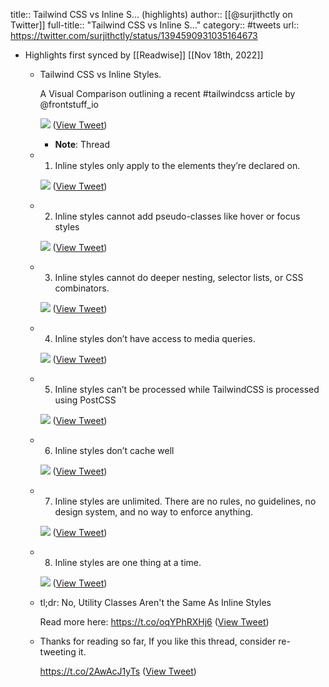 title:: Tailwind CSS vs Inline S... (highlights)
author:: [[@surjithctly on Twitter]]
full-title:: "Tailwind CSS vs Inline S..."
category:: #tweets
url:: https://twitter.com/surjithctly/status/1394590931035164673

- Highlights first synced by [[Readwise]] [[Nov 18th, 2022]]
	- Tailwind CSS vs Inline Styles.
	  
	  A Visual Comparison outlining a recent #tailwindcss article by @frontstuff_io 
	  
	  ![](https://pbs.twimg.com/media/E1qUfnfWQAMku5H.jpg) ([View Tweet](https://twitter.com/surjithctly/status/1394590310144036865))
		- **Note**: Thread
	- 1. Inline styles only apply to the elements they’re declared on. 
	  
	  ![](https://pbs.twimg.com/media/E1qUgDGXMAIGIGu.jpg) ([View Tweet](https://twitter.com/surjithctly/status/1394590318163542023))
	- 2. Inline styles cannot add pseudo-classes like hover or focus styles 
	  
	  ![](https://pbs.twimg.com/media/E1qUgjbWEAAesj5.jpg) ([View Tweet](https://twitter.com/surjithctly/status/1394590327542005760))
	- 3. Inline styles cannot do deeper nesting, selector lists, or CSS combinators. 
	  
	  ![](https://pbs.twimg.com/media/E1qUhGpWUAAoH2e.jpg) ([View Tweet](https://twitter.com/surjithctly/status/1394590335884480515))
	- 4. Inline styles don’t have access to media queries. 
	  
	  ![](https://pbs.twimg.com/media/E1qUhnCXMAIfByO.jpg) ([View Tweet](https://twitter.com/surjithctly/status/1394590346856869892))
	- 5. Inline styles can’t be processed while TailwindCSS is processed using PostCSS 
	  
	  ![](https://pbs.twimg.com/media/E1qUiNiWQAYpK0m.jpg) ([View Tweet](https://twitter.com/surjithctly/status/1394590355560058880))
	- 6. Inline styles don’t cache well 
	  
	  ![](https://pbs.twimg.com/media/E1qUiw5XMAA4wyk.jpg) ([View Tweet](https://twitter.com/surjithctly/status/1394590364271529984))
	- 7. Inline styles are unlimited. There are no rules, no guidelines, no design system, and no way to enforce anything. 
	  
	  ![](https://pbs.twimg.com/media/E1qUjPAWUAIw_oG.jpg) ([View Tweet](https://twitter.com/surjithctly/status/1394590374811906048))
	- 8. Inline styles are one thing at a time. 
	  
	  ![](https://pbs.twimg.com/media/E1qUj3NXsAQJsRU.jpg) ([View Tweet](https://twitter.com/surjithctly/status/1394590386216226818))
	- tl;dr: No, Utility Classes Aren't the Same As Inline Styles
	  
	  Read more here: https://t.co/oqYPhRXHj6 ([View Tweet](https://twitter.com/surjithctly/status/1394590387801665543))
	- Thanks for reading so far, If you like this thread, consider re-tweeting it. 
	  
	  https://t.co/2AwAcJ1yTs ([View Tweet](https://twitter.com/surjithctly/status/1394590931035164673))